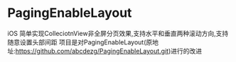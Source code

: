 # PagingEnableLayout
iOS 简单实现ColleciotnView非全屏分页效果,支持水平和垂直两种滚动方向,支持随意设置头部间距
项目是对PagingEnableLayout(原地址:https://github.com/abcdezg/PagingEnableLayout.git)进行的改进



